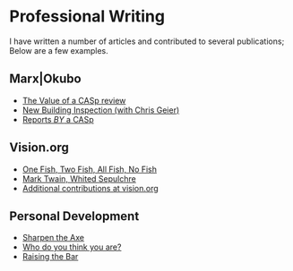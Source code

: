 # Professional Writing

I have written a number of articles and contributed to several publications; Below are a few examples.

## Marx|Okubo 

* [The Value of a CASp review](https://www.marxokubo.com/news/2016/08/03/value-casp-review "The Value of a CASp review")
* [New Building Inspection (with Chris Geier)](https://nilskok.typepad.com/files/nareimdialoguesfall2017.pdf "New Building Inspection (with Chris Geier)")
* [Reports _BY_ a CASp](https://www.marxokubo.com/news/2020/12/22/reports-by-a-casp "Reports BY a CASp")

## Vision.org

* [One Fish, Two Fish, All Fish, No Fish](https://www.vision.org/environment-marine-life-overfishing-139 "One Fish, Two Fish, All Fish, No Fish")
* [Mark Twain, Whited Sepulchre](https://www.vision.org/biography-the-bible-according-to-mark-twain-485 "Mark Twain, Whited Sepulchre") 
* [Additional contributions at vision.org](https://www.vision.org/node/8812 "Mark Hulme articles at vision.org")

## Personal Development

* [Sharpen the Axe](http://markjhulme.com "Sharpen the Axe")
* [Who do you think you are?](https://www.vision.org/who-do-you-think-you-are-9144 "Who do you think you are?")
* [Raising the Bar](https://www.vision.org/review-three-books-address-pursuit-of-excellence-1439 "Raising the Bar - pursuing excellence")

